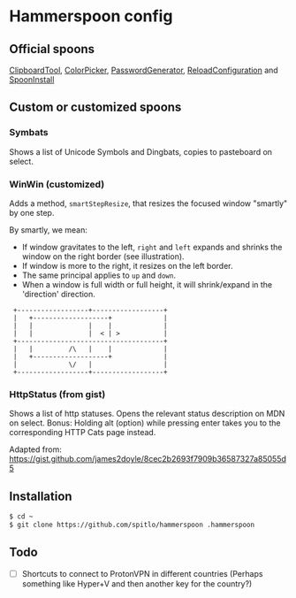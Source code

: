# Hammerspoon config

## Official spoons

[ClipboardTool](https://www.hammerspoon.org/Spoons/ClipboardTool.html), [ColorPicker](https://www.hammerspoon.org/Spoons/ColorPicker.html), [PasswordGenerator](https://www.hammerspoon.org/Spoons/PasswordGenerator.html), [ReloadConfiguration](https://www.hammerspoon.org/Spoons/ReloadConfiguration.html) and [SpoonInstall](https://www.hammerspoon.org/Spoons/SpoonInstall.html)

## Custom or customized spoons

### Symbats

Shows a list of Unicode Symbols and Dingbats, copies to pasteboard on select.

### WinWin (customized)

Adds a method, `smartStepResize`, that resizes the focused window "smartly" by one step.

By smartly, we mean:

- If window gravitates to the left, `right` and `left` expands and shrinks the window on the right border (see illustration).
- If window is more to the right, it resizes on the left border.
- The same principal applies to `up` and `down`.
- When a window is full width or full height, it will shrink/expand in the 'direction' direction.

```text
 +------------------+------------------+
 |   +-------------------+             |
 |   |              |    |             |
 |   |              |  < | >           |
 +-------------------------------------+
 |   |         /\   |    |             |
 |   +-------------------+             |
 |             \/   |                  |
 +------------------+------------------+
```

### HttpStatus (from gist)

Shows a list of http statuses. Opens the relevant status description on MDN on select. Bonus: Holding alt (option) while pressing enter takes you to the corresponding HTTP Cats page instead.

Adapted from: https://gist.github.com/james2doyle/8cec2b2693f7909b36587327a85055d5

## Installation

```bash
$ cd ~
$ git clone https://github.com/spitlo/hammerspoon .hammerspoon
```

## Todo

- [ ] Shortcuts to connect to ProtonVPN in different countries (Perhaps something like Hyper+V and then another key for the country?)
